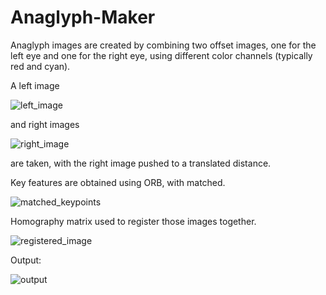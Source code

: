 # Anaglyph-Maker
Anaglyph images are created by combining two offset images, one for the left eye and 
one for the right eye, using different color channels (typically red and cyan). 

A left image

![left_image](https://github.com/user-attachments/assets/079d09f2-e904-44f8-88f8-e0861a634e0a)

and 
right images 

![right_image](https://github.com/user-attachments/assets/58571e9a-8699-4693-83e7-45c7b63379bd)

are taken, with the right image pushed to a translated distance.

Key features are obtained using ORB, with matched.

![matched_keypoints](https://github.com/user-attachments/assets/22ad9333-5105-422a-a887-199d9fff829d)

Homography matrix used to register those images together.

![registered_image](https://github.com/user-attachments/assets/4b4a8b6e-1cce-4392-8293-682dad3ad9b0)


Output: 


![output](https://github.com/user-attachments/assets/ce502868-9581-4ad5-8748-d8a2ab14cdc5)
